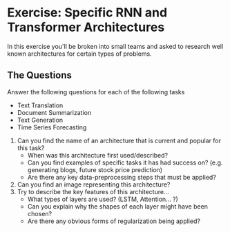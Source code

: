 # Exercise: Specific RNN and Transformer Architectures

In this exercise you'll be broken into small teams and asked to research well known architectures for certain types of problems.

## The Questions

Answer the following questions for each of the following tasks

* Text Translation
* Document Summarization
* Text Generation
* Time Series Forecasting

1. Can you find the name of an architecture that is current and popular for this task?
    * When was this architecture first used/described?
    * Can you find examples of specific tasks it has had success on? (e.g. generating blogs, future stock price prediction)
    * Are there any key data-preprocessing steps that must be applied?
2. Can you find an image representing this architecture?
3. Try to describe the key features of this architecture...
    * What types of layers are used? (LSTM, Attention... ?)
    * Can you explain why the shapes of each layer might have been chosen?
    * Are there any obvious forms of regularization being applied?
